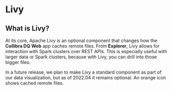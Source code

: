 # Livy

## What is Livy?

At its core, Apache Livy is an optional component that changes how the **Collibra DQ** **Web** app caches remote files. From **Explorer**, Livy allows for interaction with Spark clusters over REST APIs. This is especially useful with larger data or Spark clusters, because with Livy, you can drill into those bigger files.

In a future release, we plan to make Livy a standard component as part of our data visualization, but as of 2022.04 it remains optional. An orange icon shows cached remote files.
